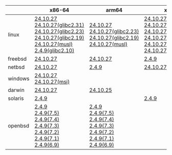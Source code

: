 ||x86-64|arm64|x86|ppc64le|armel|
| --- | --- | --- | --- | --- | --- |
|linux|[24.10.27](https://github.com/roswell/sbcl_head/releases/download/24.10.27/sbcl-24.10.27-x86-64-linux-binary.tar.bz2)<br />[24.10.27(glibc2.31)](https://github.com/roswell/sbcl_head/releases/download/24.10.27/sbcl-24.10.27-x86-64-linux-glibc2.31-binary.tar.bz2)<br />[24.10.27(glibc2.23)](https://github.com/roswell/sbcl_head/releases/download/24.10.27/sbcl-24.10.27-x86-64-linux-glibc2.23-binary.tar.bz2)<br />[24.10.27(glibc2.19)](https://github.com/roswell/sbcl_head/releases/download/24.10.27/sbcl-24.10.27-x86-64-linux-glibc2.19-binary.tar.bz2)<br />[24.10.27(musl)](https://github.com/roswell/sbcl_head/releases/download/24.10.27/sbcl-24.10.27-x86-64-linux-musl-binary.tar.bz2)<br />[2.4.9(glibc2.10)](https://github.com/roswell/sbcl_bin/releases/download/2.4.9/sbcl-2.4.9-x86-64-linux-glibc2.10-binary.tar.bz2)<br />|[24.10.27](https://github.com/roswell/sbcl_head/releases/download/24.10.27/sbcl-24.10.27-arm64-linux-binary.tar.bz2)<br />[24.10.27(glibc2.23)](https://github.com/roswell/sbcl_head/releases/download/24.10.27/sbcl-24.10.27-arm64-linux-glibc2.23-binary.tar.bz2)<br />[24.10.27(glibc2.19)](https://github.com/roswell/sbcl_head/releases/download/24.10.27/sbcl-24.10.27-arm64-linux-glibc2.19-binary.tar.bz2)<br />[24.10.27(musl)](https://github.com/roswell/sbcl_head/releases/download/24.10.27/sbcl-24.10.27-arm64-linux-musl-binary.tar.bz2)<br />|[24.10.27](https://github.com/roswell/sbcl_head/releases/download/24.10.27/sbcl-24.10.27-x86-linux-binary.tar.bz2)<br />[24.10.27(glibc2.31)](https://github.com/roswell/sbcl_head/releases/download/24.10.27/sbcl-24.10.27-x86-linux-glibc2.31-binary.tar.bz2)<br />[24.10.27(glibc2.23)](https://github.com/roswell/sbcl_head/releases/download/24.10.27/sbcl-24.10.27-x86-linux-glibc2.23-binary.tar.bz2)<br />[24.10.27(glibc2.19)](https://github.com/roswell/sbcl_head/releases/download/24.10.27/sbcl-24.10.27-x86-linux-glibc2.19-binary.tar.bz2)<br />[24.10.27(glibc2.10)](https://github.com/roswell/sbcl_head/releases/download/24.10.27/sbcl-24.10.27-x86-linux-glibc2.10-binary.tar.bz2)<br />[24.10.27(musl)](https://github.com/roswell/sbcl_head/releases/download/24.10.27/sbcl-24.10.27-x86-linux-musl-binary.tar.bz2)<br />|[24.10.27](https://github.com/roswell/sbcl_head/releases/download/24.10.27/sbcl-24.10.27-ppc64le-linux-binary.tar.bz2)<br />[24.10.27(glibc2.23)](https://github.com/roswell/sbcl_head/releases/download/24.10.27/sbcl-24.10.27-ppc64le-linux-glibc2.23-binary.tar.bz2)<br />[24.10.27(glibc2.19)](https://github.com/roswell/sbcl_head/releases/download/24.10.27/sbcl-24.10.27-ppc64le-linux-glibc2.19-binary.tar.bz2)<br />|[2.4.9](https://github.com/roswell/sbcl_bin/releases/download/2.4.9/sbcl-2.4.9-armel-linux-binary.tar.bz2)<br />|
|freebsd|[24.10.27](https://github.com/roswell/sbcl_head/releases/download/24.10.27/sbcl-24.10.27-x86-64-freebsd-binary.tar.bz2)<br />|[24.10.27](https://github.com/roswell/sbcl_head/releases/download/24.10.27/sbcl-24.10.27-arm64-freebsd-binary.tar.bz2)<br />|[2.4.9](https://github.com/roswell/sbcl_bin/releases/download/2.4.9/sbcl-2.4.9-x86-freebsd-binary.tar.bz2)<br />|||
|netbsd|[24.10.27](https://github.com/roswell/sbcl_head/releases/download/24.10.27/sbcl-24.10.27-x86-64-netbsd-binary.tar.bz2)<br />|[2.4.9](https://github.com/roswell/sbcl_bin/releases/download/2.4.9/sbcl-2.4.9-arm64-netbsd-binary.tar.bz2)<br />|[24.10.27](https://github.com/roswell/sbcl_head/releases/download/24.10.27/sbcl-24.10.27-x86-netbsd-binary.tar.bz2)<br />|||
|windows|[24.10.27](https://github.com/roswell/sbcl_head/releases/download/24.10.27/sbcl-24.10.27-x86-64-windows-binary.tar.bz2)<br />[24.10.27(msi)](https://github.com/roswell/sbcl_head/releases/download/24.10.27/sbcl-24.10.27-x86-64-windows-binary.msi)<br />|||||
|darwin|[24.10.27](https://github.com/roswell/sbcl_head/releases/download/24.10.27/sbcl-24.10.27-x86-64-darwin-binary.tar.bz2)<br />|[24.10.25](https://github.com/roswell/sbcl_head/releases/download/24.10.25/sbcl-24.10.25-arm64-darwin-binary.tar.bz2)<br />||||
|solaris|[2.4.9](https://github.com/roswell/sbcl_bin/releases/download/2.4.9/sbcl-2.4.9-x86-64-solaris-binary.tar.bz2)<br />||[2.4.9](https://github.com/roswell/sbcl_bin/releases/download/2.4.9/sbcl-2.4.9-x86-solaris-binary.tar.bz2)<br />|||
|openbsd|[2.4.9](https://github.com/roswell/sbcl_bin/releases/download/2.4.9/sbcl-2.4.9-x86-64-openbsd-binary.tar.bz2)<br />[2.4.9(7.5)](https://github.com/roswell/sbcl_bin/releases/download/2.4.9/sbcl-2.4.9-x86-64-openbsd-7.5-binary.tar.bz2)<br />[2.4.9(7.4)](https://github.com/roswell/sbcl_bin/releases/download/2.4.9/sbcl-2.4.9-x86-64-openbsd-7.4-binary.tar.bz2)<br />[2.4.9(7.3)](https://github.com/roswell/sbcl_bin/releases/download/2.4.9/sbcl-2.4.9-x86-64-openbsd-7.3-binary.tar.bz2)<br />[2.4.9(7.2)](https://github.com/roswell/sbcl_bin/releases/download/2.4.9/sbcl-2.4.9-x86-64-openbsd-7.2-binary.tar.bz2)<br />[2.4.9(7.1)](https://github.com/roswell/sbcl_bin/releases/download/2.4.9/sbcl-2.4.9-x86-64-openbsd-7.1-binary.tar.bz2)<br />[2.4.9(6.9)](https://github.com/roswell/sbcl_bin/releases/download/2.4.9/sbcl-2.4.9-x86-64-openbsd-6.9-binary.tar.bz2)<br />|[2.4.9](https://github.com/roswell/sbcl_bin/releases/download/2.4.9/sbcl-2.4.9-arm64-openbsd-binary.tar.bz2)<br />[2.4.9(7.5)](https://github.com/roswell/sbcl_bin/releases/download/2.4.9/sbcl-2.4.9-arm64-openbsd-7.5-binary.tar.bz2)<br />[2.4.9(7.4)](https://github.com/roswell/sbcl_bin/releases/download/2.4.9/sbcl-2.4.9-arm64-openbsd-7.4-binary.tar.bz2)<br />[2.4.9(7.3)](https://github.com/roswell/sbcl_bin/releases/download/2.4.9/sbcl-2.4.9-arm64-openbsd-7.3-binary.tar.bz2)<br />[2.4.9(7.2)](https://github.com/roswell/sbcl_bin/releases/download/2.4.9/sbcl-2.4.9-arm64-openbsd-7.2-binary.tar.bz2)<br />[2.4.9(7.1)](https://github.com/roswell/sbcl_bin/releases/download/2.4.9/sbcl-2.4.9-arm64-openbsd-7.1-binary.tar.bz2)<br />[2.4.9(6.9)](https://github.com/roswell/sbcl_bin/releases/download/2.4.9/sbcl-2.4.9-arm64-openbsd-6.9-binary.tar.bz2)<br />||||
